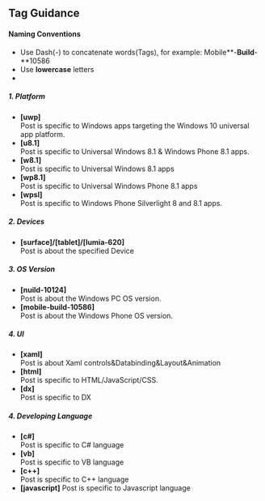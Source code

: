 ## Tag Guidance  
#### **Naming Conventions**
 * Use Dash(-) to concatenate words(Tags), for example: Mobile**-**Build**-**10586
 * Use **lowercase** letters
 * 
##### **1. Platform**
 * **[uwp]**                 
Post is specific to Windows apps targeting the Windows 10 universal app platform.
 * **[u8.1]**                
Post is specific to Universal Windows 8.1 & Windows Phone 8.1 apps.
 * **[w8.1]**                
Post is specific to Universal Windows 8.1 apps 
 * **[wp8.1]**                
Post is specific to Universal Windows Phone 8.1 apps 
 * **[wpsl]**                
Post is specific to Windows Phone Silverlight 8 and 8.1 apps.

##### **2. Devices**
* **[surface]/[tablet]/[lumia-620]**                 
Post is about the specified Device

##### **3. OS Version**
* **[nuild-10124]**                
Post is about the Windows PC OS version.
* **[mobile-build-10586]**                
Post is about the Windows Phone OS version.

##### **4. UI**
 * **[xaml]**                
Post is about Xaml controls&Databinding&Layout&Animation
 * **[html]**                
Post is specific to HTML/JavaScript/CSS.
 * **[dx]**                
Post is specific to DX

##### **4. Developing Language**
 * **[c#]**                
Post is specific to C# language
 * **[vb]**                
Post is specific to VB language
 * **[c++]**                
Post is specific to C++ language
 * **[javascript]**
Post is specific to Javascript language
